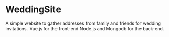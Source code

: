 # WeddingSite
A simple website to gather addresses from family and friends for wedding invitations. Vue.js for the front-end Node.js and Mongodb for the back-end.
